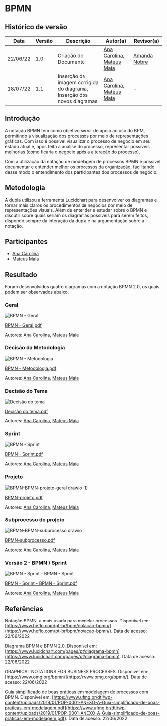 # BPMN

## Histórico de versão

| Data     | Versão | Descrição            | Autor(a)                                                                                                       | Revisor(a)                                   |
| -------- | ------ | -------------------- | -------------------------------------------------------------------------------------------------------------- | -------------------------------------------- |
| 22/06/22 | 1.0    | Criação do Documento | [Ana Carolina](https://github.com/AnaCarolinaRodriguesLeite), [Mateus Maia](https://github.com/mateusmaiamaia) | [Amanda Nobre](https://github.com/AmandaNbr) |
| 18/07/22 | 1.1    | Inserção da imagem corrigida do diagrama, Inserção dos novos diagramas | [Ana Carolina](https://github.com/AnaCarolinaRodriguesLeite), [Mateus Maia](https://github.com/mateusmaiamaia) | - |


## Introdução

A notação BPMN tem como objetivo servir de apoio ao uso do BPM, permitindo a visualização dos processos por meio de representações gráficas. Com isso é possível visualizar o processo de negócio em seu estado atual e, após feita a análise do processo, representar possíveis melhorias (como ficaria o negócio após a alteração do
processo).

Com a utilização da notação de modelagem de processos BPMN é possível documentar e entender melhor os processos da organização, facilitando desse modo o entendimento dos participantes dos processos de negócio.

## Metodologia

A dupla utilizou a ferramenta Lucidchart para desenvolver os diagramas e tornar mais claros os procedimentos de negócios por meio de representações visuais. Além de entender e estudar sobre o BPMN e discutir sobre quais seriam os diagramas possíveis para serem feitos, dispondo sempre da interação da dupla e na argumentação sobre a notação.

## Participantes

- [Ana Carolina](https://github.com/AnaCarolinaRodriguesLeite)
- [Mateus Maia](https://github.com/mateusmaiamaia)


## Resultado

Foram desenvolvidos quatro diagramas com a notação BPMN 2.0, os quais podem ser observados abaixo. 


### Geral
![BPMN - Geral](https://user-images.githubusercontent.com/49570180/175186386-f5bbd0e0-7eff-4bd5-881b-255e09287e39.png)

[BPMN - Geral.pdf](https://github.com/UnBArqDsw2021-1/2021.1_G5_ProjetoDonner/files/8962780/BPMN.-.Geral.pdf)

Autores: [Ana Carolina](https://github.com/AnaCarolinaRodriguesLeite), [Mateus Maia](https://github.com/mateusmaiamaia)

### Decisão da Metodologia
![BPMN - Metodologia](https://user-images.githubusercontent.com/49570180/175187090-2049ae78-415c-485d-ba52-1f2bee95181b.png)

[BPMN - Metodologia.pdf](https://github.com/UnBArqDsw2021-1/2021.1_G5_ProjetoDonner/files/8962820/BPMN.-.Metodologia.pdf)

Autores: [Ana Carolina](https://github.com/AnaCarolinaRodriguesLeite), [Mateus Maia](https://github.com/mateusmaiamaia)

### Decisão do Tema
![Decisão do tema](https://user-images.githubusercontent.com/49570180/175186502-61eb0d98-5ace-4084-9574-fa091ca0709b.png)

[Decisão do tema.pdf](https://github.com/UnBArqDsw2021-1/2021.1_G5_ProjetoDonner/files/8962801/Decisao.do.tema.pdf)

Autores: [Ana Carolina](https://github.com/AnaCarolinaRodriguesLeite), [Mateus Maia](https://github.com/mateusmaiamaia)

### Sprint
![BPMN - Sprint](https://user-images.githubusercontent.com/49570180/175186611-05bb3163-52f1-49aa-a843-63a549871510.png)

[BPMN - Sprint.pdf](https://github.com/UnBArqDsw2021-1/2021.1_G5_ProjetoDonner/files/8962808/BPMN.-.Sprint.pdf)

Autores: [Ana Carolina](https://github.com/AnaCarolinaRodriguesLeite), [Mateus Maia](https://github.com/mateusmaiamaia)

### Projeto
![BPMN-BPMN-projeto-geral drawio (1)](https://user-images.githubusercontent.com/49570180/179637380-ff67a4eb-91d9-4a4b-8469-9425b5a7fa43.png)

[BPMN-projeto.pdf](https://github.com/UnBArqDsw2021-1/2021.1_G5_ProjetoDonner/files/9136402/BPMN-projeto.pdf)

Autores: [Ana Carolina](https://github.com/AnaCarolinaRodriguesLeite), [Mateus Maia](https://github.com/mateusmaiamaia)

### Subprocesso do projeto

![BPMN-BPMN-subprocesso drawio](https://user-images.githubusercontent.com/49570180/179637061-08f59f89-193b-428f-aed5-22cab8771018.png)

[BPMN-subprocesso.pdf](https://github.com/UnBArqDsw2021-1/2021.1_G5_ProjetoDonner/files/9136407/BPMN-subprocesso.pdf)

Autores: [Ana Carolina](https://github.com/AnaCarolinaRodriguesLeite), [Mateus Maia](https://github.com/mateusmaiamaia)

### Versão 2 - BPMN / Sprint

![BPMN - Sprint - BPMN - Sprint](https://user-images.githubusercontent.com/49570180/179636870-94f6e53a-29be-4277-b82d-240761d184e1.png)

[BPMN - Sprint - BPMN - Sprint.pdf](https://github.com/UnBArqDsw2021-1/2021.1_G5_ProjetoDonner/files/9136366/BPMN.-.Sprint.-.BPMN.-.Sprint.pdf)

Autores: [Ana Carolina](https://github.com/AnaCarolinaRodriguesLeite), [Mateus Maia](https://github.com/mateusmaiamaia)



## Referências

Notação BPMN, a mais usada para modelar processos. Disponível em: [https://www.heflo.com/pt-br/bpm/notacao-bpmn/](https://www.heflo.com/pt-br/bpm/notacao-bpmn/). Data de acesso: 22/06/2022

Diagrama BPMN e BPMN 2.0. Disponível em: [https://www.lucidchart.com/pages/pt/diagrama-bpmn](https://www.lucidchart.com/pages/pt/diagrama-bpmn). Data de acesso: 22/06/2022

GRAPHICAL NOTATIONS FOR BUSINESS PROCESSES. Disponível em: [https://www.omg.org/bpmn/](https://www.omg.org/bpmn/). Data de acesso: 22/06/2022

Guia simplificado de boas práticas em modelagem de processos com BPMN. Disponível em: [https://www.ufmg.br/dti/wp-content/uploads/2019/01/POP-0001-ANEXO-A-Guia-simplificado-de-boas-praticas-em-modelagem.pdf](https://www.ufmg.br/dti/wp-content/uploads/2019/01/POP-0001-ANEXO-A-Guia-simplificado-de-boas-praticas-em-modelagem.pdf). Data de acesso: 22/06/2022
